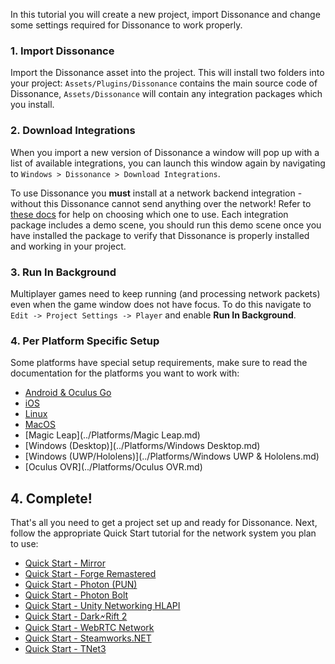 In this tutorial you will create a new project, import Dissonance and change some settings required for Dissonance to work properly.

### 1. Import Dissonance

Import the Dissonance asset into the project. This will install two folders into your project: `Assets/Plugins/Dissonance` contains the main source code of Dissonance, `Assets/Dissonance` will contain any integration packages which you install.

### 2. Download Integrations

When you import a new version of Dissonance a window will pop up with a list of available integrations, you can launch this window again by navigating to `Windows > Dissonance > Download Integrations`.

To use Dissonance you **must** install at a network backend integration - without this Dissonance cannot send anything over the network! Refer to [these docs](Choosing-A-Network.md) for help on choosing which one to use. Each integration package includes a demo scene, you should run this demo scene once you have installed the package to verify that Dissonance is properly installed and working in your project.

### 3. Run In Background

Multiplayer games need to keep running (and processing network packets) even when the game window does not have focus. To do this navigate to `Edit -> Project Settings -> Player` and enable **Run In Background**.

### 4. Per Platform Specific Setup

Some platforms have special setup requirements, make sure to read the documentation for the platforms you want to work with:

 - [Android & Oculus Go](../Platforms/Android.md)
 - [iOS](../Platforms/iOS.md)
 - [Linux](../Platforms/Linux.md)
 - [MacOS](../Platforms/MacOS.md)
 - [Magic Leap](../Platforms/Magic Leap.md)
 - [Windows (Desktop)](../Platforms/Windows Desktop.md)
 - [Windows (UWP/Hololens)](../Platforms/Windows UWP & Hololens.md)
 - [Oculus OVR](../Platforms/Oculus OVR.md)

## 4. Complete!

That's all you need to get a project set up and ready for Dissonance. Next, follow the appropriate Quick Start tutorial for the network system you plan to use:

 - [Quick Start - Mirror](Quick-Start-Mirror.md)
 - [Quick Start - Forge Remastered](Quick-Start-Forge-Remastered.md)
 - [Quick Start - Photon (PUN)](Quick-Start-Photon.md)
 - [Quick Start - Photon Bolt](Quick-Start-Photon-Bolt.md)
 - [Quick Start - Unity Networking HLAPI](Quick-Start-UNet-HLAPI.md)
 - [Quick Start - Dark🗲Rift 2](Quick-Start-DR2.md)
 - [Quick Start - WebRTC Network](Quick-Start-PureP2P.md)
 - [Quick Start - Steamworks.NET](Quick-Start-Steamworks.Net-P2P.md)
 - [Quick Start - TNet3](Quick-Start-TNet3.md)